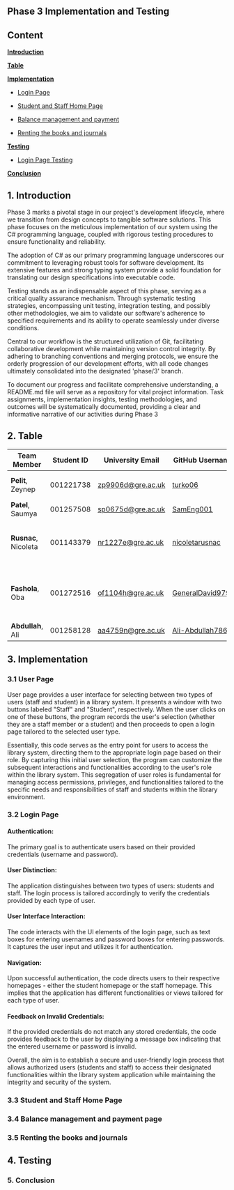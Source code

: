 
## Phase 3 Implementation and Testing

## Content

[**Introduction**](#1-introduction)

[**Table**](#2-table)

[**Implementation**](#3-implementation)

 * [Login Page](##31-login-page)

 * [Student and Staff Home Page](##32-student-and-staff-home-page)

 * [Balance management and payment](#33-balance-managment-and-payment-page)

 * [Renting the books and journals](#34-renting-the-books-and-journals)
   
[**Testing**](#4-testing)

  * [Login Page Testing ](#4-login-page-testing)

[**Conclusion**](#5-conculusion)

## 1. Introduction

Phase 3 marks a pivotal stage in our project's development lifecycle, where we transition from design concepts to tangible software solutions. This phase focuses on the meticulous implementation of our system using the C# programming language, coupled with rigorous testing procedures to ensure functionality and reliability.

The adoption of C# as our primary programming language underscores our commitment to leveraging robust tools for software development. Its extensive features and strong typing system provide a solid foundation for translating our design specifications into executable code.

Testing stands as an indispensable aspect of this phase, serving as a critical quality assurance mechanism. Through systematic testing strategies, encompassing unit testing, integration testing, and possibly other methodologies, we aim to validate our software's adherence to specified requirements and its ability to operate seamlessly under diverse conditions.

Central to our workflow is the structured utilization of Git, facilitating collaborative development while maintaining version control integrity. By adhering to branching conventions and merging protocols, we ensure the orderly progression of our development efforts, with all code changes ultimately consolidated into the designated 'phase/3' branch.

To document our progress and facilitate comprehensive understanding, a README.md file will serve as a repository for vital project information. Task assignments, implementation insights, testing methodologies, and outcomes will be systematically documented, providing a clear and informative narrative of our activities during Phase 3

## 2. Table
 
| Team Member | Student ID | University Email | GitHub Username | Allocated Tasks |
|----------|----------|----------|----------|----------|
| **Pelit**, Zeynep | 001221738 | zp9906d@gre.ac.uk | [turko06](https://github.com/turko06) | Table , Login Page, GitHub Flow [](#) |
| **Patel**, Saumya | 001257508 | sp0675d@gre.ac.uk | [SamEng001](https://github.com/SamEng001) |  [](#) Student Page[](#) |
| **Rusnac**, Nicoleta | 001143379 | nr1227e@gre.ac.uk | [nicoletarusnac](https://github.com/nicoletarusnac) | Payment Page, Student and Staff management |, | Conclusion [](#) |
| **Fashola**, Oba | 001272516 | of1104h@gre.ac.uk | [GeneralDavid9797](https://github.com/GeneralDavid9797) | Staff and Student Renting book and journal page, Late Penalty |,  [](#)
| **Abdullah**, Ali | 001258128 | aa4759n@gre.ac.uk | [Ali-Abdullah786](https://github.com/Ali-Abdullah786) | Staff Home Page|, |  [](#) |

## 3. Implementation 

### 3.1 User Page 

User page provides a user interface for selecting between two types of users (staff and student) in a library system. It presents a window with two buttons labeled "Staff" and "Student", respectively. When the user clicks on one of these buttons, the program records the user's selection (whether they are a staff member or a student) and then proceeds to open a login page tailored to the selected user type.

Essentially, this code serves as the entry point for users to access the library system, directing them to the appropriate login page based on their role. By capturing this initial user selection, the program can customize the subsequent interactions and functionalities according to the user's role within the library system. This segregation of user roles is fundamental for managing access permissions, privileges, and functionalities tailored to the specific needs and responsibilities of staff and students within the library environment.

### 3.2 Login Page

#### Authentication: 

The primary goal is to authenticate users based on their provided credentials (username and password).

#### User Distinction: 

The application distinguishes between two types of users: students and staff. The login process is tailored accordingly to verify the credentials provided by each type of user.

#### User Interface Interaction:

The code interacts with the UI elements of the login page, such as text boxes for entering usernames and password boxes for entering passwords. It captures the user input and utilizes it for authentication.

#### Navigation:

Upon successful authentication, the code directs users to their respective homepages - either the student homepage or the staff homepage. This implies that the application has different functionalities or views tailored for each type of user.

#### Feedback on Invalid Credentials:

If the provided credentials do not match any stored credentials, the code provides feedback to the user by displaying a message box indicating that the entered username or password is invalid.

Overall, the aim is to establish a secure and user-friendly login process that allows authorized users (students and staff) to access their designated functionalities within the library system application while maintaining the integrity and security of the system.


### 3.3 Student and Staff Home Page 

### 3.4 Balance management and payment page 

### 3.5 Renting the books and journals 

## 4. Testing 

### 5. Conclusion 

